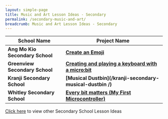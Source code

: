 ```yaml
---
layout: simple-page
title: Music and Art Lesson Ideas - Secondary
permalink: /secondary-music-and-art/
breadcrumb: Music and Art Lesson Ideas - Secondary
---
```


| School Name | Project Name |
|--|--|
| **Ang Mo Kio Secondary School** | **[Create an Emoji](/ang-mo-kio-secondary-create-an-emoji/)** |
| **Greenview Secondary School** | **[Creating and playing a keyboard with a micro:bit](/greenview-secondary-creating-and-playing-a-keyboard-with-a-microbit/)** |
| **Kranji Secondary School** | **[Musical Dustbin](/kranji-secondary-musical-dustbin /)** |
| **Whitley Secondary School** | **[Every bit matters (My First Microcontroller)](/whitley-secondary-every-bit-matters/)** |

[Click here](/in-schools/digital-maker/lesson-ideas-secondary/) to view other Secondary School Lesson Ideas
